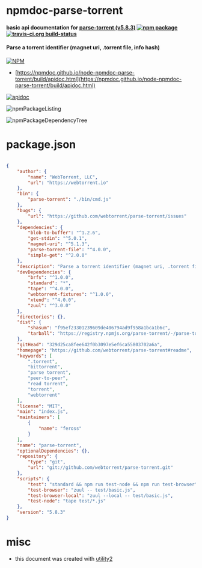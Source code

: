 # npmdoc-parse-torrent

#### basic api documentation for  [parse-torrent (v5.8.3)](https://github.com/webtorrent/parse-torrent#readme)  [![npm package](https://img.shields.io/npm/v/npmdoc-parse-torrent.svg?style=flat-square)](https://www.npmjs.org/package/npmdoc-parse-torrent) [![travis-ci.org build-status](https://api.travis-ci.org/npmdoc/node-npmdoc-parse-torrent.svg)](https://travis-ci.org/npmdoc/node-npmdoc-parse-torrent)

#### Parse a torrent identifier (magnet uri, .torrent file, info hash)

[![NPM](https://nodei.co/npm/parse-torrent.png?downloads=true&downloadRank=true&stars=true)](https://www.npmjs.com/package/parse-torrent)

- [https://npmdoc.github.io/node-npmdoc-parse-torrent/build/apidoc.html](https://npmdoc.github.io/node-npmdoc-parse-torrent/build/apidoc.html)

[![apidoc](https://npmdoc.github.io/node-npmdoc-parse-torrent/build/screenCapture.buildCi.browser.%252Ftmp%252Fbuild%252Fapidoc.html.png)](https://npmdoc.github.io/node-npmdoc-parse-torrent/build/apidoc.html)

![npmPackageListing](https://npmdoc.github.io/node-npmdoc-parse-torrent/build/screenCapture.npmPackageListing.svg)

![npmPackageDependencyTree](https://npmdoc.github.io/node-npmdoc-parse-torrent/build/screenCapture.npmPackageDependencyTree.svg)



# package.json

```json

{
    "author": {
        "name": "WebTorrent, LLC",
        "url": "https://webtorrent.io"
    },
    "bin": {
        "parse-torrent": "./bin/cmd.js"
    },
    "bugs": {
        "url": "https://github.com/webtorrent/parse-torrent/issues"
    },
    "dependencies": {
        "blob-to-buffer": "^1.2.6",
        "get-stdin": "^5.0.1",
        "magnet-uri": "^5.1.3",
        "parse-torrent-file": "^4.0.0",
        "simple-get": "^2.0.0"
    },
    "description": "Parse a torrent identifier (magnet uri, .torrent file, info hash)",
    "devDependencies": {
        "brfs": "^1.0.0",
        "standard": "*",
        "tape": "^4.0.0",
        "webtorrent-fixtures": "^1.0.0",
        "xtend": "^4.0.0",
        "zuul": "^3.0.0"
    },
    "directories": {},
    "dist": {
        "shasum": "f95ef23301239609de406794ad9f958a1bca1b6c",
        "tarball": "https://registry.npmjs.org/parse-torrent/-/parse-torrent-5.8.3.tgz"
    },
    "gitHead": "329d25ca8fee642f0b3097e5ef6ca55803702a6a",
    "homepage": "https://github.com/webtorrent/parse-torrent#readme",
    "keywords": [
        ".torrent",
        "bittorrent",
        "parse torrent",
        "peer-to-peer",
        "read torrent",
        "torrent",
        "webtorrent"
    ],
    "license": "MIT",
    "main": "index.js",
    "maintainers": [
        {
            "name": "feross"
        }
    ],
    "name": "parse-torrent",
    "optionalDependencies": {},
    "repository": {
        "type": "git",
        "url": "git://github.com/webtorrent/parse-torrent.git"
    },
    "scripts": {
        "test": "standard && npm run test-node && npm run test-browser",
        "test-browser": "zuul -- test/basic.js",
        "test-browser-local": "zuul --local -- test/basic.js",
        "test-node": "tape test/*.js"
    },
    "version": "5.8.3"
}
```



# misc
- this document was created with [utility2](https://github.com/kaizhu256/node-utility2)
